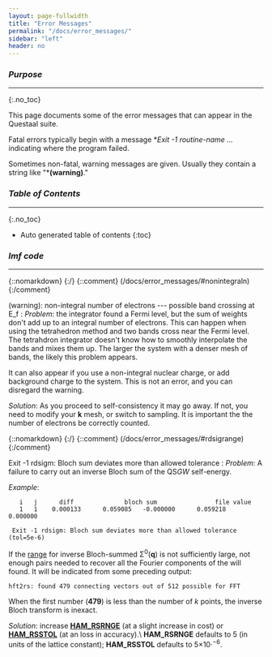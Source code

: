 ```yaml
---
layout: page-fullwidth
title: "Error Messages"
permalink: "/docs/error_messages/"
sidebar: "left"
header: no
---
```


### _Purpose_
________________________________________________________________________________________________
{:.no_toc}

This page documents some of the error messages that can appear in the Questaal suite.

Fatal errors typically begin with a message  **Exit -1 _routine-name_ ...* indicating where the program failed.

Sometimes non-fatal, warning messages are given.  Usually they contain a string like "***(warning)**."

### _Table of Contents_
________________________________________________________________________________________________
{:.no_toc}
*  Auto generated table of contents
{:toc}

### _lmf code_
________________________________________________________________________________________________


{::nomarkdown} <a name="nonintegraln"></a> {:/}
{::comment}
(/docs/error_messages/#nonintegraln)
{:/comment}


 (warning): non-integral number of electrons --- possible band crossing at E_f
: _Problem_: the integrator found a Fermi level, but the sum of weights don't add up to an integral number of electrons.  This can happen when
  using the tetrahedron method and two bands cross near the Fermi level.  The tetrahdron integrator doesn't know how to 
  smoothly interpolate the bands and mixes them up.  The larger the system with a denser mesh of bands, the likely this problem appears.
  
  It can also appear if you use a non-integral nuclear charge, or add background charge to the system.  This is not an error, and you can disregard the warning.

  _Solution_:  As you proceed to self-consistency it may go away. If not, you need to modify your **k** mesh, or switch to sampling.
  It is important the the number of electrons be correctly counted.

{::nomarkdown} <a name="rdsigrange"></a> {:/}
{::comment}
(/docs/error_messages/#rdsigrange)
{:/comment}

Exit -1 rdsigm: Bloch sum deviates more than allowed tolerance
: _Problem_: A failure to carry out an inverse Bloch sum of the QS<i>GW</i> self-energy.

  _Example_:

  ~~~
     i   j      diff              bloch sum                file value
     1   1    0.000133      0.059085   -0.000000      0.059218    0.000000

   Exit -1 rdsigm: Bloch sum deviates more than allowed tolerance (tol=5e-6)
  ~~~

  If the [range](/docs/outputs/lmf_output/#reading-qsgw-self-energies) for inverse Bloch-summed &Sigma;<sup>0</sup>(<b>q</b>)
  is not sufficiently large, not enough pairs needed to recover all the Fourier components of the 
  will found.  It will be indicated from some preceding output:

  ~~~
  hft2rs: found 479 connecting vectors out of 512 possible for FFT
  ~~~

  When the first number (**479**) is less than the number of _k_ points,
  the inverse Bloch transform is inexact.

  _Solution_: increase [**HAM\_RSRNGE**](/docs/input/inputfile/#ham) (at a slight increase in cost) or
  [**HAM\_RSSTOL**](/docs/input/inputfile/#ham) (at an loss in accuracy).\\
  **HAM\_RSRNGE** defaults to 5 (in units of the lattice constant); **HAM\_RSSTOL** defaults to 5&times;10&middot;<sup>&minus;6</sup>.
